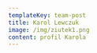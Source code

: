 ```yaml
---
templateKey: team-post
title: Karol Lewczuk
image: /img/ziutek1.png
content: profil Karola
---
```


